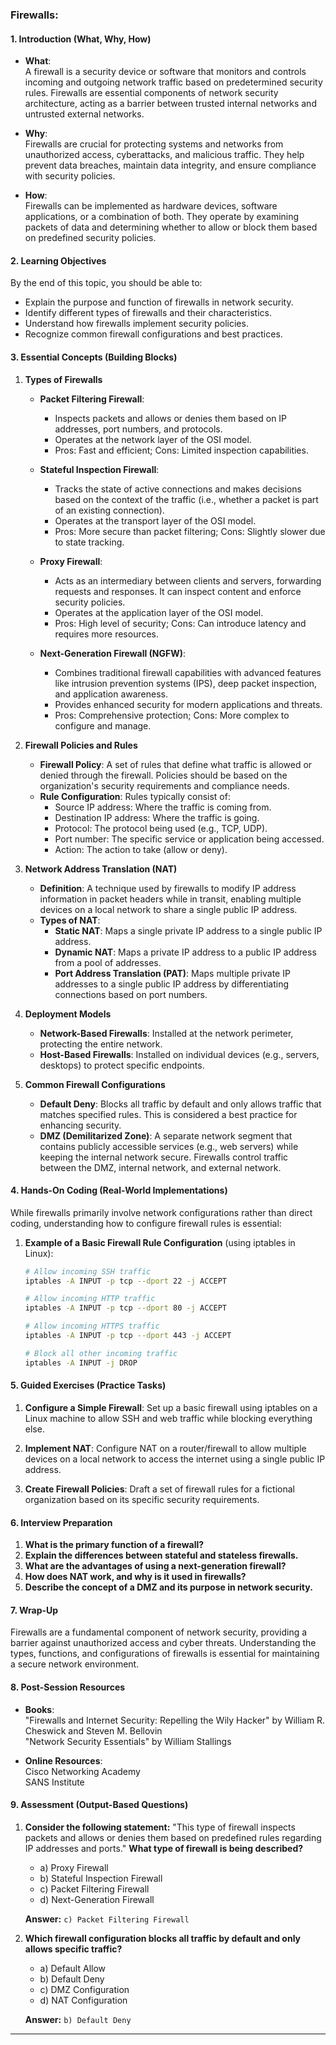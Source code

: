 ### Firewalls:

#### 1. **Introduction (What, Why, How)**

- **What**:  
  A firewall is a security device or software that monitors and controls incoming and outgoing network traffic based on predetermined security rules. Firewalls are essential components of network security architecture, acting as a barrier between trusted internal networks and untrusted external networks.

- **Why**:  
  Firewalls are crucial for protecting systems and networks from unauthorized access, cyberattacks, and malicious traffic. They help prevent data breaches, maintain data integrity, and ensure compliance with security policies.

- **How**:  
  Firewalls can be implemented as hardware devices, software applications, or a combination of both. They operate by examining packets of data and determining whether to allow or block them based on predefined security policies.

#### 2. **Learning Objectives**

By the end of this topic, you should be able to:
- Explain the purpose and function of firewalls in network security.
- Identify different types of firewalls and their characteristics.
- Understand how firewalls implement security policies.
- Recognize common firewall configurations and best practices.

#### 3. **Essential Concepts (Building Blocks)**

1. **Types of Firewalls**
   - **Packet Filtering Firewall**: 
     - Inspects packets and allows or denies them based on IP addresses, port numbers, and protocols.
     - Operates at the network layer of the OSI model.
     - Pros: Fast and efficient; Cons: Limited inspection capabilities.

   - **Stateful Inspection Firewall**:
     - Tracks the state of active connections and makes decisions based on the context of the traffic (i.e., whether a packet is part of an existing connection).
     - Operates at the transport layer of the OSI model.
     - Pros: More secure than packet filtering; Cons: Slightly slower due to state tracking.

   - **Proxy Firewall**:
     - Acts as an intermediary between clients and servers, forwarding requests and responses. It can inspect content and enforce security policies.
     - Operates at the application layer of the OSI model.
     - Pros: High level of security; Cons: Can introduce latency and requires more resources.

   - **Next-Generation Firewall (NGFW)**:
     - Combines traditional firewall capabilities with advanced features like intrusion prevention systems (IPS), deep packet inspection, and application awareness.
     - Provides enhanced security for modern applications and threats.
     - Pros: Comprehensive protection; Cons: More complex to configure and manage.

2. **Firewall Policies and Rules**
   - **Firewall Policy**: A set of rules that define what traffic is allowed or denied through the firewall. Policies should be based on the organization's security requirements and compliance needs.
   - **Rule Configuration**: Rules typically consist of:
     - Source IP address: Where the traffic is coming from.
     - Destination IP address: Where the traffic is going.
     - Protocol: The protocol being used (e.g., TCP, UDP).
     - Port number: The specific service or application being accessed.
     - Action: The action to take (allow or deny).

3. **Network Address Translation (NAT)**
   - **Definition**: A technique used by firewalls to modify IP address information in packet headers while in transit, enabling multiple devices on a local network to share a single public IP address.
   - **Types of NAT**:
     - **Static NAT**: Maps a single private IP address to a single public IP address.
     - **Dynamic NAT**: Maps a private IP address to a public IP address from a pool of addresses.
     - **Port Address Translation (PAT)**: Maps multiple private IP addresses to a single public IP address by differentiating connections based on port numbers.

4. **Deployment Models**
   - **Network-Based Firewalls**: Installed at the network perimeter, protecting the entire network.
   - **Host-Based Firewalls**: Installed on individual devices (e.g., servers, desktops) to protect specific endpoints.

5. **Common Firewall Configurations**
   - **Default Deny**: Blocks all traffic by default and only allows traffic that matches specified rules. This is considered a best practice for enhancing security.
   - **DMZ (Demilitarized Zone)**: A separate network segment that contains publicly accessible services (e.g., web servers) while keeping the internal network secure. Firewalls control traffic between the DMZ, internal network, and external network.

#### 4. **Hands-On Coding (Real-World Implementations)**

While firewalls primarily involve network configurations rather than direct coding, understanding how to configure firewall rules is essential:

1. **Example of a Basic Firewall Rule Configuration** (using iptables in Linux):
   ```bash
   # Allow incoming SSH traffic
   iptables -A INPUT -p tcp --dport 22 -j ACCEPT

   # Allow incoming HTTP traffic
   iptables -A INPUT -p tcp --dport 80 -j ACCEPT

   # Allow incoming HTTPS traffic
   iptables -A INPUT -p tcp --dport 443 -j ACCEPT

   # Block all other incoming traffic
   iptables -A INPUT -j DROP
   ```

#### 5. **Guided Exercises (Practice Tasks)**

1. **Configure a Simple Firewall**: Set up a basic firewall using iptables on a Linux machine to allow SSH and web traffic while blocking everything else.

2. **Implement NAT**: Configure NAT on a router/firewall to allow multiple devices on a local network to access the internet using a single public IP address.

3. **Create Firewall Policies**: Draft a set of firewall rules for a fictional organization based on its specific security requirements.

#### 6. **Interview Preparation**

1. **What is the primary function of a firewall?**
2. **Explain the differences between stateful and stateless firewalls.**
3. **What are the advantages of using a next-generation firewall?**
4. **How does NAT work, and why is it used in firewalls?**
5. **Describe the concept of a DMZ and its purpose in network security.**

#### 7. **Wrap-Up**

Firewalls are a fundamental component of network security, providing a barrier against unauthorized access and cyber threats. Understanding the types, functions, and configurations of firewalls is essential for maintaining a secure network environment.

#### 8. **Post-Session Resources**

- **Books**:  
  "Firewalls and Internet Security: Repelling the Wily Hacker" by William R. Cheswick and Steven M. Bellovin  
  "Network Security Essentials" by William Stallings

- **Online Resources**:  
  Cisco Networking Academy  
  SANS Institute

#### 9. **Assessment (Output-Based Questions)**

1. **Consider the following statement:**
   "This type of firewall inspects packets and allows or denies them based on predefined rules regarding IP addresses and ports."
   **What type of firewall is being described?**
   - a) Proxy Firewall
   - b) Stateful Inspection Firewall
   - c) Packet Filtering Firewall
   - d) Next-Generation Firewall

   **Answer:** `c) Packet Filtering Firewall`

2. **Which firewall configuration blocks all traffic by default and only allows specific traffic?**
   - a) Default Allow
   - b) Default Deny
   - c) DMZ Configuration
   - d) NAT Configuration

   **Answer:** `b) Default Deny`

---
